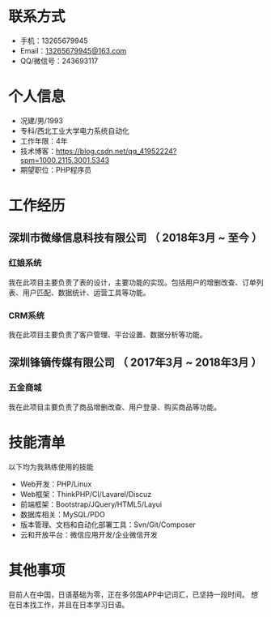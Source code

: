 
# 联系方式


- 手机：13265679945
- Email：13265679945@163.com
- QQ/微信号：243693117


# 个人信息

 - 况建/男/1993 
 - 专科/西北工业大学电力系统自动化
 - 工作年限：4年
 - 技术博客：https://blog.csdn.net/qq_41952224?spm=1000.2115.3001.5343
 - 期望职位：PHP程序员


# 工作经历

## 深圳市微缘信息科技有限公司 （ 2018年3月 ~ 至今 ）

### 红娘系统
我在此项目主要负责了表的设计，主要功能的实现。包括用户的增删改查、订单列表、用户匹配、数据统计、运营工具等功能。


### CRM系统 
我在此项目主要负责了客户管理、平台设置、数据分析等功能。

  
## 深圳锋镝传媒有限公司 （ 2017年3月 ~ 2018年3月 ）

### 五金商城 
我在此项目主要负责了商品增删改查、用户登录、购买商品等功能。

  
# 技能清单

以下均为我熟练使用的技能

- Web开发：PHP/Linux
- Web框架：ThinkPHP/CI/Lavarel/Discuz
- 前端框架：Bootstrap/JQuery/HTML5/Layui
- 数据库相关：MySQL/PDO
- 版本管理、文档和自动化部署工具：Svn/Git/Composer
- 云和开放平台：微信应用开发/企业微信开发


# 其他事项
目前人在中国，日语基础为零，正在多邻国APP中记词汇，已坚持一段时间。
想在日本找工作，并且在日本学习日语。

